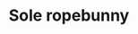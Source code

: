 ---
published_date: 2023-09-05Z-03:00
#updated_date: 2023-11-04Z-03:00
title: Sole ropebunny
summary: Soy artista de cuerdas/ modelo de shibari por vocación, hobby e identidad. Me interesa que las personas sin recursos económicos puedan tener acceso a la información!
tags:
  - español
  - BDSM
  - Shibari
  - profesional
  - AMBA
layout: amigues
category: amigues
authors:
  - soleropebunny
featured: 1
#force_unlisted: false
#force_unpublished: false
pronoun: https://pronombr.es/ella
link: https://www.instagram.com/soleropebunny/
# logo: 2
photo: 1
# email: demondolldrusil@gmail.com
#location: Thames 240, Ciudad Autónoma de Buenos Aires
# tel: 35 1791 1561
#job_title: Educador BDSM - Dominatrix - Putito
# gender_identity: Femenino
# bday: 2023-10-01Z-03:00
---